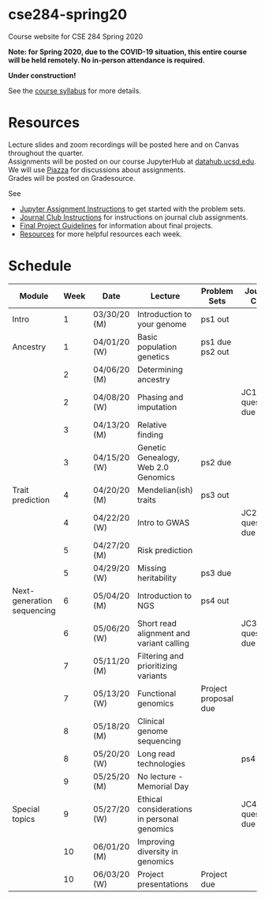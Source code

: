 # cse284-spring20
Course website for CSE 284 Spring 2020

**Note: for Spring 2020, due to the COVID-19 situation, this entire course will be held remotely. No in-person attendance is required.**

**Under construction!**

See the [course syllabus](https://github.com/gymreklab/cse284-spring20/blob/master/cse284-spring20-syllabus.md) for more details.<br>


# Resources
Lecture slides and zoom recordings will be posted here and on Canvas throughout the quarter. 
<br>
Assignments will be posted on our course JupyterHub at [datahub.ucsd.edu](datahub.ucsd.edu).
<br>
We will use [Piazza](https://piazza.com/ucsd/spring2020/cse284/home) for discussions about assignments.
<br>
Grades will be posted on Gradesource.

See
* [Jupyter Assignment Instructions](https://github.com/gymreklab/cse284-spring20/blob/master/jupyter_assignment_instructions.md) to get started with the problem sets.
* [Journal Club Instructions](https://github.com/gymreklab/cse284-spring20/blob/master/jc_instructions.md) for instructions on journal club assignments.
* [Final Project Guidelines](https://github.com/gymreklab/cse284-spring20/blob/master/project_guidelines.md) for information about final projects. 
* [Resources](https://github.com/gymreklab/cse284-spring20/blob/master/resources.md) for more helpful resources each week.

# Schedule

| Module | Week | Date | Lecture | Problem Sets | Journal Club | 
| ---- | ----| -----| -----| ---- | ----- |
| Intro | 1 | 03/30/20 (M) | Introduction to your genome | ps1 out | |
| Ancestry | 1 | 04/01/20 (W) | Basic population genetics |  ps1 due <br> ps2 out| |
| | 2 | 04/06/20 (M) | Determining ancestry |  |  |
| | 2 | 04/08/20 (W) | Phasing and imputation | | JC1 questions due|
| | 3 | 04/13/20 (M) | Relative finding | | |
| | 3 | 04/15/20 (W) | Genetic Genealogy, Web 2.0 Genomics | ps2 due | |
| Trait prediction | 4 | 04/20/20 (M) | Mendelian(ish) traits| ps3 out | |
| | 4 | 04/22/20 (W) | Intro to GWAS |  | JC2 questions due|
| | 5 | 04/27/20 (M) | Risk prediction |  | |
| | 5 | 04/29/20 (W) | Missing heritability | ps3 due | |
| Next-generation sequencing | 6 | 05/04/20 (M) | Introduction to NGS | ps4 out | |
| | 6 | 05/06/20 (W) | Short read alignment and variant calling |  | JC3 questions due|
| | 7 | 05/11/20 (M) | Filtering and prioritizing variants  |  | |
| | 7 | 05/13/20 (W) | Functional genomics | Project proposal due | |
| | 8 | 05/18/20 (M) | Clinical genome sequencing | |  |
| | 8 | 05/20/20 (W) | Long read technologies |  | ps4 due|
| | 9 | 05/25/20 (M) | No lecture - Memorial Day  |  | |
| Special topics | 9 | 05/27/20 (W) | Ethical considerations in personal genomics |  | JC4 questions due|
| | 10 | 06/01/20 (M) | Improving diversity in genomics |  |  |
| | 10 | 06/03/20 (W) |  Project presentations| Project due | |


